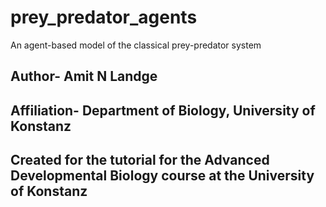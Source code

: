# prey_predator_agents
An agent-based model of the classical prey-predator system

## Author- Amit N Landge
## Affiliation- Department of Biology, University of Konstanz
## Created for the tutorial for the Advanced Developmental Biology course at the University of Konstanz

